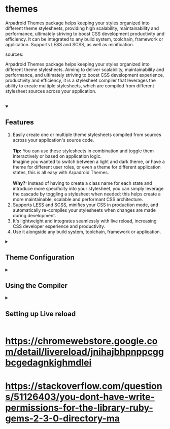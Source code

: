 # themes

Arpadroid Themes package helps keeping your styles organized into different theme stylesheets, providing high scalability, maintainability and performance, ultimately striving to boost CSS development productivity and efficiency. It can be integrated to any build system, toolchain, framework or application. Supports LESS and SCSS, as well as minification.

sources:

<p>
    Arpadroid Themes package helps keeping your styles organized into different theme stylesheets. Aiming to deliver scalability, maintainability and performance, and ultimately striving to boost CSS development experience, productivity and efficiency, it is a stylesheet compiler that leverages the ability to create multiple stylesheets, which are compiled from different stylesheet sources across your application. 
    <br/><br/>
</p>

<details open>
    <summary><h2>Features</h2></summary>
    <div class="summary-content">
        <ol>
            <li>
                Easily create one or multiple theme stylesheets compiled from sources across your application's source code. 
                <br/><br/>
                <strong>Tip:</strong> You can use these stylesheets in combination and toggle them interactively or based on application logic.<br/> 
                Imagine you wanted to switch between a light and dark theme, or have a theme for different user roles, or even a theme for different application states, this is all easy with Arpadroid Themes.
                <br/><br/>
                <strong>Why?:</strong> Instead of having to create a class name for each state and introduce more specificity into your stylesheet, you can simply leverage the cascade by toggling a stylesheet when needed; this helps create a more maintainable, scalable and performant CSS architecture.  
            </li>
            <li>
                Supports LESS and SCSS, minifies your CSS in production mode, and automatically re-compiles your stylesheets when changes are made during development. 
            </li>
            <li>
                It's lightweight and integrates seamlessly with live reload, increasing CSS developer experience and productivity.
            </li>
            <li>
                Use it alongside any build system, toolchain, framework or application.
            </li>
        </ol>
    </div>
</details>
<details>
    <summary><h2>Theme Configuration</h2></summary>
    <div class="summary-content">
        <ol>
            <li>
                <p>
                    The main theme styles will be kept under a directory within your application source code with a name and location of your own choosing. The name of this directory will represent the theme name e.g 'default', 'dark', 'light', etc...

                </p>
                <p>
                    A JSON configuration file is required in the root of this directory, the naming convention is '[directoryName].config.json'
                    e.g 'default/default.config.json', 'dark/dark.config.json', 'light/light.config.json', etc...
                </p>
                <p>

                    At minimum, the configuration file should define the theme stylesheets through the includes property.
                    The stylesheet includes are relative to the theme directory and the extension should be omitted. e.g:
                    <pre>
                        <code>

{
"includes": [
"vars/colors",
"vars/layout",
"vars/variables",
"main",
"components/headings",
"components/lists",
"..."
]
}
</code>
</pre>
</p>
<p>
For all other documentation on the configuration options please refer to the
<a href="https://github.com/arpadroid/themes/blob/main/src/themeCompilerInterface.d.ts">
themeCompilerInterface
</a>.  
 </p>

            </li>
        </ol>
    </div>

</details>
<details>
    <summary><h2>Using the Compiler</h2></summary>
    <div class="summary-content">
        <p>We must invoke the compiler within a nodeJS script, this can be done in your webpack file or invoked directly via CLI :
        Refer to the <a href="https://github.com/arpadroid/themes/blob/main/demo/css/compile.js">compile.js</a> file in this demo for an example of how to invoke the compiler.
    </p>
        <p>
            It is possible to have theme stylesheets outside the theme directory, which are compiled back to the output theme stylesheet. By convention these stylesheets will have a sub-extension matching the theme name e.g. 'buttonComponent.dark.css'.
            In order to do this, please lookup the documentation of the patterns property in <a href="https://github.com/arpadroid/themes/blob/main/src/themesCompilerInterface.d.ts">
                themesCompilerInterface
            </a>
        </p>
    </div>
</details>
<details>
    <summary><h2>Setting up Live reload</h2></summary>
    <div class="summary-content">Something small enough to escape casual notice.</div>
</details>


# https://chromewebstore.google.com/detail/livereload/jnihajbhpnppcggbcgedagnkighmdlei

# https://stackoverflow.com/questions/51126403/you-dont-have-write-permissions-for-the-library-ruby-gems-2-3-0-directory-ma
